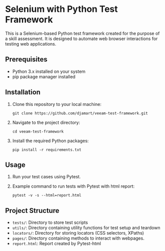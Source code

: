 # Selenium with Python Test Framework

This is a Selenium-based Python test framework created for the purpose of a skill assessment. It is designed to automate web browser interactions for testing web applications.

## Prerequisites
- Python 3.x installed on your system
- pip package manager installed

## Installation
1. Clone this repository to your local machine:

    ```
    git clone https://github.com/djamart/veeam-test-framework.git
    ```

2. Navigate to the project directory:

    ```
    cd veeam-test-framework
    ```

3. Install the required Python packages:

    ```
    pip install -r requirements.txt
    ```

## Usage
1. Run your test cases using Pytest.
2. Example command to run tests with Pytest with html report:

    ```
    pytest -v -s --html=report.html
    ```

## Project Structure
- `tests/`: Directory to store test scripts
- `utils/`: Directory containing utility functions for test setup and teardown
- `locators/`: Directory for storing locators (CSS selectors, XPaths)
- `pages/`: Directory containing methods to interact with webpages.
- `report.html`: Report created by Pytest-html
